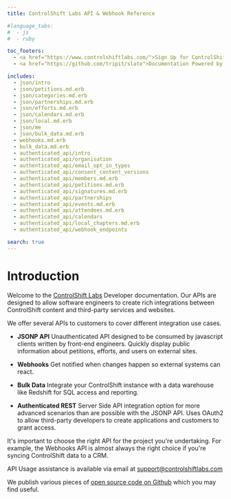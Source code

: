 ```yaml
---
title: ControlShift Labs API & Webhook Reference

#language_tabs:
#  - js
#  - ruby

toc_footers:
  - <a href="https://www.controlshiftlabs.com/">Sign Up for ControlShift</a>
  - <a href="https://github.com/tripit/slate">Documentation Powered by Slate</a>

includes:
  - json/intro
  - json/petitions.md.erb
  - json/categories.md.erb
  - json/partnerships.md.erb
  - json/efforts.md.erb
  - json/calendars.md.erb
  - json/local.md.erb
  - json/me
  - json/bulk_data.md.erb
  - webhooks.md.erb
  - bulk_data.md.erb
  - authenticated_api/intro
  - authenticated_api/organisation
  - authenticated_api/email_opt_in_types
  - authenticated_api/consent_content_versions
  - authenticated_api/members.md.erb
  - authenticated_api/petitions.md.erb
  - authenticated_api/signatures.md.erb
  - authenticated_api/partnerships
  - authenticated_api/events.md.erb
  - authenticated_api/attendees.md.erb
  - authenticated_api/calendars
  - authenticated_api/local_chapters.md.erb  
  - authenticated_api/webhook_endpoints

search: true
---
```


# Introduction

Welcome to the [ControlShift Labs](http://www.controlshiftlabs.com/) Developer documentation. Our APIs are designed to allow software engineers to create rich integrations between ControlShift content and third-party services and websites.

We offer several APIs to customers to cover different integration use cases.

- __JSONP API__ Unauthenticated API designed to be consumed by javascript clients written by front-end engineers. Quickly display public information about petitions, efforts, and users on external sites.

- __Webhooks__ Get notified when changes happen so external systems can react.

- __Bulk Data__ Integrate your ControlShift instance with a data warehouse like Redshift for SQL access and reporting.

- __Authenticated REST__ Server Side API integration option for more advanced scenarios than are possible with the JSONP API. Uses OAuth2 to allow third-party developers to create applications and customers to grant access.

It's important to choose the right API for the project you're undertaking. For example, the Webhooks API is almost always the right choice if you're syncing ControlShift data to a CRM.

API Usage assistance is available via email at [support@controlshiftlabs.com](mailto:support@controlshiftlabs.com) 

We publish various pieces of [open source code on Github](https://github.com/controlshift/) which you may find useful.
